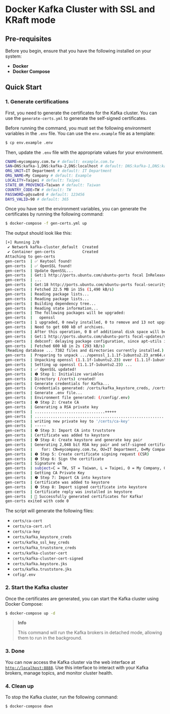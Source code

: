 # Docker Kafka Cluster with SSL and KRaft mode

## Pre-requisites

Before you begin, ensure that you have the following installed on your system:

- **Docker**
- **Docker Compose**

## Quick Start

### 1. Generate certifications

First, you need to generate the certificates for the Kafka cluster. You can use the `generate-certs.yml` to generate the self-signed certificates.

Before running the command, you must set the following environment variables in the `.env` file. You can use the `env.example` file as a template:

```bash
$ cp env.example .env
```

Then, update the `.env` file with the appropriate values for your environment.

```bash
CNAME=mycompany.com.tw # default: example.com.tw
SAN=DNS:kafka-1,DNS:kafka-2,DNS:localhost # default: DNS:kafka-1,DNS:kafka-2,DNS:localhost
ORG_UNIT=IT Department # default: IT Department
ORG_NAME=My Company # default: Example
LOCALITY=Taipei # default: Taipei
STATE_OR_PROVINCE=Taiwan # default: Taiwan
COUNTRY_CODE=TW # default: TW
PASSWORD=p@ssw0rd # default: 123456
DAYS_VALID=90 # default: 365
```

Once you have set the environment variables, you can generate the certificates by running the following command:

```bash
$ docker-compose -f gen-certs.yml up
```

The output should look like this:

```bash
[+] Running 2/0
 ✔ Network kafka-cluster_default  Created                                                                                                                                                        0.0s 
 ✔ Container gen-certs            Created                                                                                                                                                        0.0s 
Attaching to gen-certs
gen-certs  | ✅ Keytool found!
gen-certs  | ✅ OpenSSL found!
gen-certs  | Update OpenSSL...
gen-certs  | Get:1 http://ports.ubuntu.com/ubuntu-ports focal InRelease [265 kB]
gen-certs  | ...
gen-certs  | Get:18 http://ports.ubuntu.com/ubuntu-ports focal-security/multiverse arm64 Packages [5,924 B]
gen-certs  | Fetched 22.5 MB in 15s (1,490 kB/s)
gen-certs  | Reading package lists...
gen-certs  | Reading package lists...
gen-certs  | Building dependency tree...
gen-certs  | Reading state information...
gen-certs  | The following packages will be upgraded:
gen-certs  |   openssl
gen-certs  | 1 upgraded, 0 newly installed, 0 to remove and 13 not upgraded.
gen-certs  | Need to get 600 kB of archives.
gen-certs  | After this operation, 0 B of additional disk space will be used.
gen-certs  | Get:1 http://ports.ubuntu.com/ubuntu-ports focal-updates/main arm64 openssl arm64 1.1.1f-1ubuntu2.23 [600 kB]
gen-certs  | debconf: delaying package configuration, since apt-utils is not installed
gen-certs  | Fetched 600 kB in 2s (293 kB/s)
(Reading database ... 7382 files and directories currently installed.)
gen-certs  | Preparing to unpack .../openssl_1.1.1f-1ubuntu2.23_arm64.deb ...
gen-certs  | Unpacking openssl (1.1.1f-1ubuntu2.23) over (1.1.1f-1ubuntu2.22) ...
gen-certs  | Setting up openssl (1.1.1f-1ubuntu2.23) ...
gen-certs  | ✅ OpenSSL updated!
gen-certs  | ❶ Step 1: Initialize variables
gen-certs  | Directory (/certs) created!
gen-certs  | Generate credentials for Kafka...
gen-certs  | Credentials generated: /certs/kafka_keystore_creds, /certs/kafka_truststore_creds, /certs/kafka_ssl_key_creds
gen-certs  | Generate .env file...
gen-certs  | Environment file generated: (/config/.env)
gen-certs  | ❷ Step 2: Create CA
gen-certs  | Generating a RSA private key
gen-certs  | ...............................+++++
gen-certs  | ................................................................................................+++++
gen-certs  | writing new private key to '/certs/ca-key'
gen-certs  | -----
gen-certs  | ❸ Step 3: Import CA into truststore
gen-certs  | Certificate was added to keystore
gen-certs  | ❹ Step 4: Create keystore and generate key pair
gen-certs  | Generating 2,048 bit RSA key pair and self-signed certificate (SHA256withRSA) with a validity of 90 days
gen-certs  |    for: CN=mycompany.com.tw, OU=IT Department, O=My Company, L=Taipei, ST=Taiwan, C=TW
gen-certs  | ❺ Step 5: Create certificate signing request (CSR)
gen-certs  | ❻ Step 6: Sign the certificate
gen-certs  | Signature ok
gen-certs  | subject=C = TW, ST = Taiwan, L = Taipei, O = My Company, OU = IT Department, CN = mycompany.com.tw
gen-certs  | Getting CA Private Key
gen-certs  | ❼ Step 7: Import CA into keystore
gen-certs  | Certificate was added to keystore
gen-certs  | ❽ Step 8: Import signed certificate into keystore
gen-certs  | Certificate reply was installed in keystore
gen-certs  | 🎉 Successfully generated certificates for Kafka!
gen-certs exited with code 0
```

The script will generate the following files:

- `certs/ca-cert`
- `certs/ca-cert.srl`
- `certs/ca-key`
- `certs/kafka_keystore_creds`
- `certs/kafka_ssl_key_creds`
- `certs/kafka_truststore_creds`
- `certs/kafka-cluster-cert`
- `certs/kafka-cluster-cert-signed`
- `certs/kafka.keystore.jks`
- `certs/kafka.truststore.jks`
- `cofig/.env`

### 2. Start the Kafka cluster

Once the certificates are generated, you can start the Kafka cluster using Docker Compose:

```bash
$ docker-compose up -d
```

> **Info**
> 
> This command will run the Kafka brokers in detached mode, allowing them to run in the background.

### 3. Done

You can now access the Kafka cluster via the web interface at [`http://localhost:8888`](http://localhost:8888). Use this interface to interact with your Kafka brokers, manage topics, and monitor cluster health.

### 4. Clean up

To stop the Kafka cluster, run the following command:

```bash
$ docker-compose down
```